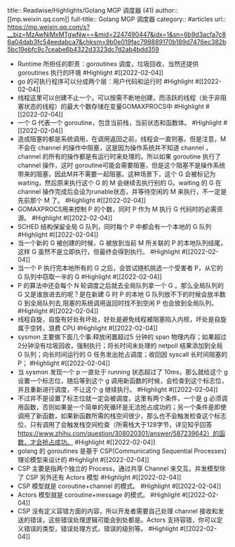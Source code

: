 title:: Readwise/Highlights/Golang MGP 调度器 (41)
author:: [[mp.weixin.qq.com]]
full-title:: Golang MGP 调度器
category:: #articles
url:: https://mp.weixin.qq.com/s?__biz=MzAwNjMxMTgwNw==&mid=2247490447&idx=1&sn=6b9d3acfa7c86a04dab3fc54eedabca7&chksm=9b0e019fac798889170b189d7476ec382b5bc19ebfc9c7ceabe6b4322d3323dc7d2ab4bdd359

- Runtime 所担任的职责：goroutines 调度，垃圾回收，当然还提供goroutines 执行的环境 #Highlight #[[2022-02-04]]
- go 的可执行程序可以分成两个层：用户代码和运行时 #Highlight #[[2022-02-04]]
- 线程这里可以创建不止一个，可以按需不断地创建，而活跃的线程（处于非阻塞状态的线程）的最大个数存储在变量GOMAXPROCS中 #Highlight #[[2022-02-04]]
- 一个 G 代表一个 goroutine，包含当前栈，当前状态和函数体。 #Highlight #[[2022-02-04]]
- 造成阻塞的都是系统调用，在调用返回之前，线程会一直则塞。但是注意，M 不会在 channel 的操作中阻塞，这是因为操作系统并不知道 channel ，channel 的所有的操作都是有运行时来处理的。所以如果 goroutine 执行了channel 操作，这时 goroutine可能会需要阻塞，但是这个阻塞不是操作系统带来的阻塞，因此M并不需要一起阻塞。这种场景下，这个 G 会被标记为 waiting，然后原来执行这个 G 的 M 会继续去执行别的 G。waiting 的 G 在 channel 操作完成后会设为runable状态，并等待空闲的 M 来执行，不一定是先前那个 M 了。 #Highlight #[[2022-02-04]]
- GOMAXPROCS用来控制 P 的个数，同时 P 作为 M 执行 G 代码时的必需资源。 #Highlight #[[2022-02-04]]
- SCHED 结构保留全局 G 队列，同时每个 P 中都会有一个本地的 G 队列 #Highlight #[[2022-02-04]]
- 当一个新的 G 被创建的时候，G 被放到当前 M 所关联的 P 的本地队列结尾，这样 G 虽然不是立即执行，但最终会得到执行。 #Highlight #[[2022-02-04]]
- 当一个 P 执行完本地所有的 G 之后，会尝试随机挑选一个受害者 P，从它的 G 队列中窃取一半的 G #Highlight #[[2022-02-04]]
- P 的算法中还会每个 N 轮调度之后就去全局队列拿一个 G 。那么全局队列的 G 又是谁放进去的呢？是在新建 G 时 P 的本地 G 队列放不下的时候会放半数 G 到全局队列去,阻塞的系统调用返回时找不到空闲 P 也会放到全局队列。 #Highlight #[[2022-02-04]]
- 线程自旋，自旋有好处有坏处，好处是避免线程被阻塞陷入内核，坏处是自旋属于空转，浪费 CPU #Highlight #[[2022-02-04]]
- sysmon 主要做下面几个事:释放闲置超过5 分钟的 span 物理内存；如果超过2分钟没有垃圾回收，强制执行；将长时间未处理的 netpoll 结果添加到全局 G 队列；向长时间运行的 G 任务发出抢占调度；收回因 syscall 长时间阻塞的 P； #Highlight #[[2022-02-04]]
- 当 sysmon 发现一个 p 一直处于 running 状态超过了 10ms，那么就给这个 g 设置一个标志位，随后等到这个 g 调用新函数的时候，会检查到这个标志位，并且重新进行调度，不让这个 g 继续执行。 #Highlight #[[2022-02-04]]
- 不过并不是设置了标志位就一定会被调度，这里有两个条件，一个是 g 必须调用函数，否则如果是一个简单的死循环是无法抢占成功的；另一个条件是即使调用了新函数，如果新函数所需的栈空间很少，那么也不会触发检查这个标志位，只有调用了会触发栈空间检查（所需栈大于128字节，详见知乎回答 https://www.zhihu.com/question/308020301/answer/587239642）的函数，才会抢占成功。 #Highlight #[[2022-02-04]]
- golang 的 goroutines 是基于 CSP(Communicating Sequential Processes)理论模型来设计的 #Highlight #[[2022-02-04]]
- CSP 主要是指两个独立的 Process，通过共享 Channel 来交互。并发模型除了 CSP 另外还有 Actors 模型 #Highlight #[[2022-02-04]]
- CSP 模型就是 coroutine+channel 的模式。 #Highlight #[[2022-02-04]]
- Actors 模型就是 coroutine+message 的模式。 #Highlight #[[2022-02-04]]
- CSP 没有定义容错方面的内容，所以开发者需要自己处理 channel 接收和发送的错误，这些错误处理逻辑可能会到处都是。Actors 支持容错，你可以定义错误的类型，错误处理方式，错误的级别等。 #Highlight #[[2022-02-04]]